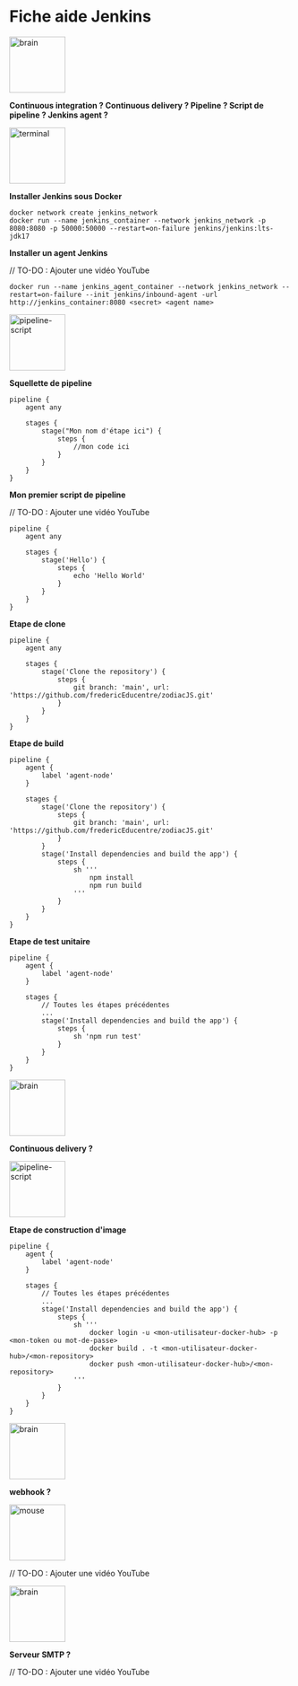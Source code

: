 # Fiche aide Jenkins

<img src="https://cdn-icons-png.flaticon.com/512/9044/9044199.png" alt="brain" width="100"/>

**Continuous integration ? Continuous delivery ? Pipeline ? Script de pipeline ? Jenkins agent ?**

<img src="https://cdn-icons-png.flaticon.com/512/1336/1336682.png" alt="terminal" width="100"/>

**Installer Jenkins sous Docker**
```
docker network create jenkins_network
docker run --name jenkins_container --network jenkins_network -p 8080:8080 -p 50000:50000 --restart=on-failure jenkins/jenkins:lts-jdk17
```

**Installer un agent Jenkins**

// TO-DO : Ajouter une vidéo YouTube

```
docker run --name jenkins_agent_container --network jenkins_network --restart=on-failure --init jenkins/inbound-agent -url http://jenkins_container:8080 <secret> <agent name>
```
<img src="https://cdn-icons-png.flaticon.com/512/3867/3867652.png" alt="pipeline-script" width="100"/>

**Squellette de pipeline**
```
pipeline {
    agent any

    stages {
        stage("Mon nom d'étape ici") {
            steps {
                //mon code ici
            }
        }
    }
}
```

**Mon premier script de pipeline**

// TO-DO : Ajouter une vidéo YouTube

```
pipeline {
    agent any

    stages {
        stage('Hello') {
            steps {
                echo 'Hello World'
            }
        }
    }
}
```

**Etape de clone**

```
pipeline {
    agent any

    stages {
        stage('Clone the repository') {
            steps {
                git branch: 'main', url: 'https://github.com/fredericEducentre/zodiacJS.git'
            }
        }
    }
}
```

**Etape de build**

```
pipeline {
    agent {
        label 'agent-node'
    }

    stages {
        stage('Clone the repository') {
            steps {
                git branch: 'main', url: 'https://github.com/fredericEducentre/zodiacJS.git'
            }
        }
        stage('Install dependencies and build the app') {
            steps {
                sh '''
                    npm install
                    npm run build
                '''
            }
        }
    }
}
```

**Etape de test unitaire**

```
pipeline {
    agent {
        label 'agent-node'
    }

    stages {
        // Toutes les étapes précédentes
        ...
        stage('Install dependencies and build the app') {
            steps {
                sh 'npm run test'
            }
        }
    }
}
```

<img src="https://cdn-icons-png.flaticon.com/512/9044/9044199.png" alt="brain" width="100"/>

**Continuous delivery ?**

<img src="https://cdn-icons-png.flaticon.com/512/3867/3867652.png" alt="pipeline-script" width="100"/>

**Etape de construction d'image**

```
pipeline {
    agent {
        label 'agent-node'
    }

    stages {
        // Toutes les étapes précédentes
        ...
        stage('Install dependencies and build the app') {
            steps {
                sh '''
                    docker login -u <mon-utilisateur-docker-hub> -p <mon-token ou mot-de-passe>
                    docker build . -t <mon-utilisateur-docker-hub>/<mon-repository>
                    docker push <mon-utilisateur-docker-hub>/<mon-repository>
                '''
            }
        }
    }
}
```

<img src="https://cdn-icons-png.flaticon.com/512/9044/9044199.png" alt="brain" width="100"/>

**webhook ?**

<img src="https://cdn-icons-png.flaticon.com/512/7098/7098010.png" alt="mouse" width="100"/>

// TO-DO : Ajouter une vidéo YouTube

<img src="https://cdn-icons-png.flaticon.com/512/9044/9044199.png" alt="brain" width="100"/>

**Serveur SMTP ?**

// TO-DO : Ajouter une vidéo YouTube

